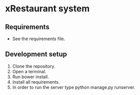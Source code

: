 # xRestaurant system

## Requirements

* See the requirements file.

## Development setup

1. Clone the repository.
2. Open a terminal.
3. Run bower install.
4. Install all requirements.
5. In order to run the server type python manage.py runserver.
